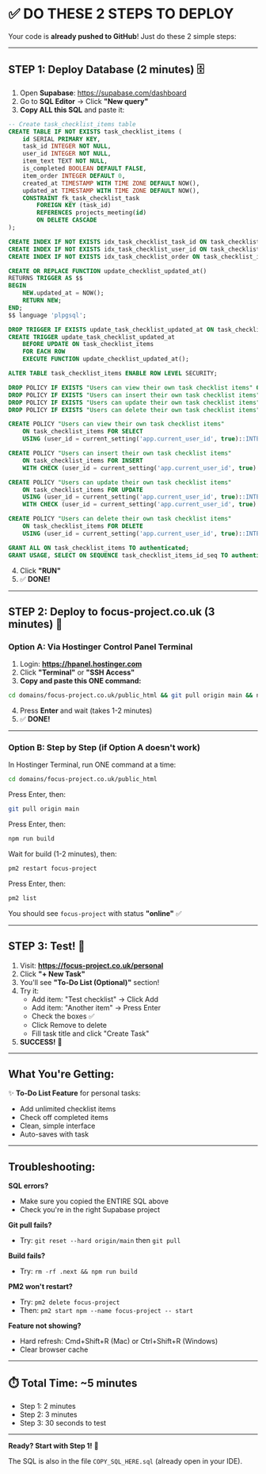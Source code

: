 # ✅ DO THESE 2 STEPS TO DEPLOY

Your code is **already pushed to GitHub**! Just do these 2 simple steps:

---

## STEP 1: Deploy Database (2 minutes) 🗄️

1. Open **Supabase**: https://supabase.com/dashboard
2. Go to **SQL Editor** → Click **"New query"**
3. **Copy ALL this SQL** and paste it:

```sql
-- Create task_checklist_items table
CREATE TABLE IF NOT EXISTS task_checklist_items (
    id SERIAL PRIMARY KEY,
    task_id INTEGER NOT NULL,
    user_id INTEGER NOT NULL,
    item_text TEXT NOT NULL,
    is_completed BOOLEAN DEFAULT FALSE,
    item_order INTEGER DEFAULT 0,
    created_at TIMESTAMP WITH TIME ZONE DEFAULT NOW(),
    updated_at TIMESTAMP WITH TIME ZONE DEFAULT NOW(),
    CONSTRAINT fk_task_checklist_task 
        FOREIGN KEY (task_id) 
        REFERENCES projects_meeting(id) 
        ON DELETE CASCADE
);

CREATE INDEX IF NOT EXISTS idx_task_checklist_task_id ON task_checklist_items(task_id);
CREATE INDEX IF NOT EXISTS idx_task_checklist_user_id ON task_checklist_items(user_id);
CREATE INDEX IF NOT EXISTS idx_task_checklist_order ON task_checklist_items(task_id, item_order);

CREATE OR REPLACE FUNCTION update_checklist_updated_at()
RETURNS TRIGGER AS $$
BEGIN
    NEW.updated_at = NOW();
    RETURN NEW;
END;
$$ language 'plpgsql';

DROP TRIGGER IF EXISTS update_task_checklist_updated_at ON task_checklist_items;
CREATE TRIGGER update_task_checklist_updated_at 
    BEFORE UPDATE ON task_checklist_items 
    FOR EACH ROW 
    EXECUTE FUNCTION update_checklist_updated_at();

ALTER TABLE task_checklist_items ENABLE ROW LEVEL SECURITY;

DROP POLICY IF EXISTS "Users can view their own task checklist items" ON task_checklist_items;
DROP POLICY IF EXISTS "Users can insert their own task checklist items" ON task_checklist_items;
DROP POLICY IF EXISTS "Users can update their own task checklist items" ON task_checklist_items;
DROP POLICY IF EXISTS "Users can delete their own task checklist items" ON task_checklist_items;

CREATE POLICY "Users can view their own task checklist items" 
    ON task_checklist_items FOR SELECT 
    USING (user_id = current_setting('app.current_user_id', true)::INTEGER);

CREATE POLICY "Users can insert their own task checklist items" 
    ON task_checklist_items FOR INSERT 
    WITH CHECK (user_id = current_setting('app.current_user_id', true)::INTEGER);

CREATE POLICY "Users can update their own task checklist items" 
    ON task_checklist_items FOR UPDATE 
    USING (user_id = current_setting('app.current_user_id', true)::INTEGER)
    WITH CHECK (user_id = current_setting('app.current_user_id', true)::INTEGER);

CREATE POLICY "Users can delete their own task checklist items" 
    ON task_checklist_items FOR DELETE 
    USING (user_id = current_setting('app.current_user_id', true)::INTEGER);

GRANT ALL ON task_checklist_items TO authenticated;
GRANT USAGE, SELECT ON SEQUENCE task_checklist_items_id_seq TO authenticated;
```

4. Click **"RUN"**
5. ✅ **DONE!**

---

## STEP 2: Deploy to focus-project.co.uk (3 minutes) 🚀

### Option A: Via Hostinger Control Panel Terminal

1. Login: **https://hpanel.hostinger.com**
2. Click **"Terminal"** or **"SSH Access"**
3. **Copy and paste this ONE command:**

```bash
cd domains/focus-project.co.uk/public_html && git pull origin main && npm install && npm run build && pm2 restart focus-project && echo "✅ DEPLOYMENT COMPLETE!"
```

4. Press **Enter** and wait (takes 1-2 minutes)
5. ✅ **DONE!**

---

### Option B: Step by Step (if Option A doesn't work)

In Hostinger Terminal, run ONE command at a time:

```bash
cd domains/focus-project.co.uk/public_html
```
Press Enter, then:

```bash
git pull origin main
```
Press Enter, then:

```bash
npm run build
```
Wait for build (1-2 minutes), then:

```bash
pm2 restart focus-project
```
Press Enter, then:

```bash
pm2 list
```

You should see `focus-project` with status **"online"** ✅

---

## STEP 3: Test! 🎉

1. Visit: **https://focus-project.co.uk/personal**
2. Click **"+ New Task"**
3. You'll see **"To-Do List (Optional)"** section!
4. Try it:
   - Add item: "Test checklist" → Click Add
   - Add item: "Another item" → Press Enter
   - Check the boxes ✅
   - Click Remove to delete
   - Fill task title and click "Create Task"
5. **SUCCESS!** 🎉

---

## What You're Getting:

✨ **To-Do List Feature** for personal tasks:
- Add unlimited checklist items
- Check off completed items
- Clean, simple interface
- Auto-saves with task

---

## Troubleshooting:

**SQL errors?**
- Make sure you copied the ENTIRE SQL above
- Check you're in the right Supabase project

**Git pull fails?**
- Try: `git reset --hard origin/main` then `git pull`

**Build fails?**
- Try: `rm -rf .next && npm run build`

**PM2 won't restart?**
- Try: `pm2 delete focus-project`
- Then: `pm2 start npm --name focus-project -- start`

**Feature not showing?**
- Hard refresh: Cmd+Shift+R (Mac) or Ctrl+Shift+R (Windows)
- Clear browser cache

---

## ⏱️ Total Time: ~5 minutes

- Step 1: 2 minutes
- Step 2: 3 minutes
- Step 3: 30 seconds to test

---

**Ready? Start with Step 1!** 🚀

The SQL is also in the file `COPY_SQL_HERE.sql` (already open in your IDE).






